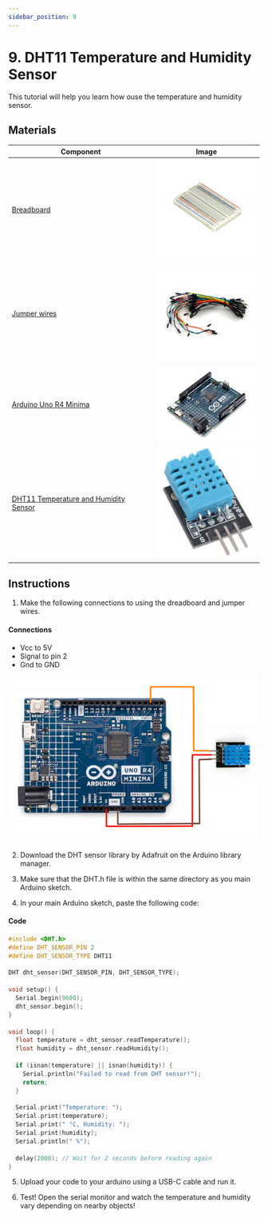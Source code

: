 ```yaml
---
sidebar_position: 9
---
```

# 9. DHT11 Temperature and Humidity Sensor
This tutorial will help you learn how ouse the temperature and humidity sensor. 

## Materials
| Component                                   | Image                                                         |
|---------------------------------------------|---------------------------------------------------------------|
| [Breadboard](https://www.canadarobotix.com/products/160)                                  | <img src="/img/docs/UNO-R4-Starter-Kit/breadboard.webp" width="200" />|
| [Jumper wires](https://www.canadarobotix.com/products/922)                                | <img src="/img/docs/UNO-R4-Starter-Kit/jumper-wires.webp" width="200"  />|
| [Arduino Uno R4 Minima](https://www.canadarobotix.com/collections/featured-1/products/3060)| <img src="/img/docs/UNO-R4-Starter-Kit/arduino-r4-minima.webp" width="200" />|
| [DHT11 Temperature and Humidity Sensor](https://www.canadarobotix.com/products/1754)       | <img src="/img/docs/UNO-R4-Starter-Kit/DHT11-Sensor.jpg" width="200" />|

## Instructions

1. Make the following connections to using the dreadboard and jumper wires.
#### Connections
- Vcc to 5V
- Signal to pin 2
- Gnd to GND
<img src="/img/docs/UNO-R4-Starter-Kit/DHT11.png" width="500" />

2. Download the DHT sensor library by Adafruit on the Arduino library manager.

3. Make sure that the DHT.h file is within the same directory as you main Arduino sketch.

4. In your main Arduino sketch, paste the following code:
#### Code
```cpp
#include <DHT.h>
#define DHT_SENSOR_PIN 2
#define DHT_SENSOR_TYPE DHT11

DHT dht_sensor(DHT_SENSOR_PIN, DHT_SENSOR_TYPE);

void setup() {
  Serial.begin(9600);
  dht_sensor.begin();
}

void loop() {
  float temperature = dht_sensor.readTemperature();
  float humidity = dht_sensor.readHumidity();

  if (isnan(temperature) || isnan(humidity)) {
    Serial.println("Failed to read from DHT sensor!");
    return;
  }

  Serial.print("Temperature: ");
  Serial.print(temperature);
  Serial.print(" °C, Humidity: ");
  Serial.print(humidity);
  Serial.println(" %");

  delay(2000); // Wait for 2 seconds before reading again
}
```

5. Upload your code to your arduino using a USB-C cable and run it.

6. Test! Open the serial monitor and watch the temperature and humidity vary depending on nearby objects!

